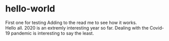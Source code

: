 # hello-world
First one for testing
Adding to the read me to see how it works.  
Hello all.  2020 is an extremly interesting year so far.  Dealing with the Covid-19 pandemic is interesting to say the least. 
